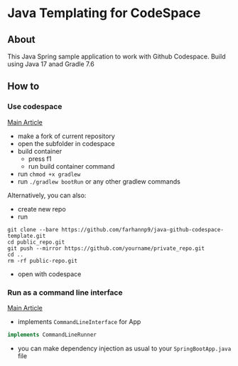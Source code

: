 # Java Templating for CodeSpace

## About
This Java Spring sample application to work with Github Codespace. Build using Java 17 anad Gradle 7.6

## How to
### Use codespace
<a href="https://junyonglee.me/github/How-to-make-forked-private-repository/">Main Article</a>
- make a fork of current repository
- open the subfolder in codespace
- build container
	- press f1
	- run build container command
- run `chmod +x gradlew`
- run `./gradlew bootRun` or any other gradlew commands

Alternatively, you can also:
- create new repo
- run
```
git clone --bare https://github.com/farhannp9/java-github-codespace-template.git
cd public_repo.git
git push --mirror https://github.com/yourname/private_repo.git
cd ..
rm -rf public-repo.git
```
- open with codespace

### Run as a command line interface
<a href="https://www.baeldung.com/spring-boot-console-app">Main Article</a>
- implements `CommandLineInterface` for App
```java
implements CommandLineRunner 
```
- you can make dependency injection as  usual to your `SpringBootApp.java` file
